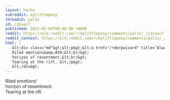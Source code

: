 ```yaml
---
layout: haiku
subreddit: mylittlepony
threadid: pal1n
id: c3nuec7
published: 2012-02-04T00:00:00 +0000
reddit: https://old.reddit.com/r/mylittlepony/comments/pal1n/_/c3nuec7
reddit_context: https://old.reddit.com/r/mylittlepony/comments/pal1n/_/c3nuec7?context=3
html: |
   &lt;div class="md"&gt;&lt;p&gt;&lt;a href="/rderpwizard" title="Always Relevant / Healing Found In Twilight Eyes / Paper Bag Princess"&gt;&lt;/a&gt;
   Riled emotions&amp;#39;&lt;br/&gt;
   horizon of resentment.&lt;br/&gt;
   Tearing at the rift. &lt;/p&gt;
   &lt;/div&gt;
---
```


[](/rderpwizard "Always Relevant / Healing Found In Twilight Eyes / Paper Bag Princess")
Riled emotions'  
horizon of resentment.  
Tearing at the rift. 